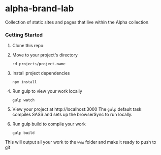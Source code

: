 # alpha-brand-lab
Collection of static sites and pages that live within the Alpha collection.


### Getting Started
1. Clone this repo
1. Move to your project's directory
	
	```
    cd projects/project-name
    ```
1. Install project dependencies

    ```
    npm install
    ```

1. Run gulp to view your work locally

    ```
    gulp watch
    ```

1. View your project at http://localhost:3000
The ```gulp``` default task compiles SASS and sets up the browserSync to run locally.


1. Run gulp build to compile your work

    ```
    gulp build
    ```
This will output all your work to the `www` folder and make it ready to push to git
